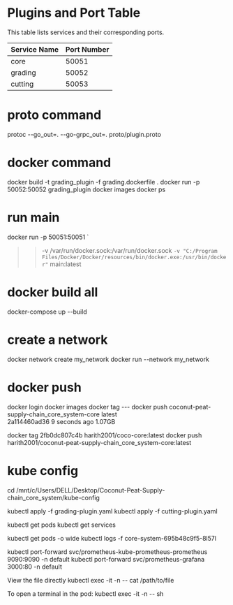 # Plugins and Port Table

This table lists services and their corresponding ports.

| Service Name | Port Number |
|--------------|-------------|
| core         | 50051       |
| grading      | 50052       |
| cutting      | 50053       |

# proto command
protoc --go_out=. --go-grpc_out=. proto/plugin.proto

# docker command
docker build -t grading_plugin -f grading.dockerfile .
docker run -p 50052:50052 grading_plugin
docker images
docker ps

# run main
docker run -p 50051:50051 `
>>   -v /var/run/docker.sock:/var/run/docker.sock `
>>   -v "C:/Program Files/Docker/Docker/resources/bin/docker.exe:/usr/bin/docker" `
>>   main:latest
>> 

# docker build all
docker-compose up --build

# create a network
docker network create my_network
docker run --network my_network

# docker push 
docker login
docker images 
docker tag --- 
docker push
coconut-peat-supply-chain_core_system-core                 latest              
   2a114460ad36   9 seconds ago    1.07GB

   docker tag 2fb0dc807c4b harith2001/coco-core:latest
   docker push harith2001/coconut-peat-supply-chain_core_system-core:latest
# kube config 
cd /mnt/c/Users/DELL/Desktop/Coconut-Peat-Supply-chain_core_system/kube-config


kubectl apply -f grading-plugin.yaml
kubectl apply -f cutting-plugin.yaml

kubectl get pods
kubectl get services

kubectl get pods -o wide
kubectl logs -f core-system-695b48c9f5-8l57l

kubectl port-forward svc/prometheus-kube-prometheus-prometheus 9090:9090 -n default
kubectl port-forward svc/prometheus-grafana 3000:80 -n default

View the file directly
kubectl exec -it <pod-name> -n <namespace> -- cat /path/to/file

To open a terminal in the pod:
kubectl exec -it <pod-name> -n <namespace> -- sh

